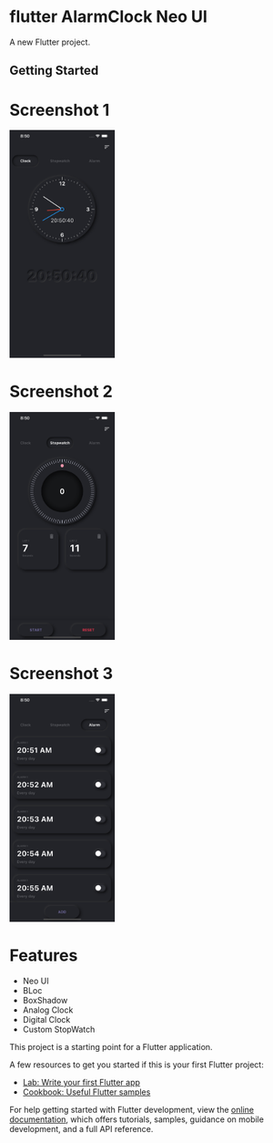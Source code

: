# flutter AlarmClock Neo UI

A new Flutter project.

## Getting Started

# Screenshot 1
<img src ="https://github.com/Mirzaazmath/fluttter_AlarmClock_Neo/blob/main/assets/Screenshot1.png" height="400">

# Screenshot 2
<img src ="https://github.com/Mirzaazmath/fluttter_AlarmClock_Neo/blob/main/assets/Screenshot2.png" height="400">

# Screenshot 3
<img src ="https://github.com/Mirzaazmath/fluttter_AlarmClock_Neo/blob/main/assets/Screenshot3.png" height="400">


# Features
* Neo UI
* BLoc
* BoxShadow
* Analog Clock
* Digital Clock
* Custom StopWatch

This project is a starting point for a Flutter application.

A few resources to get you started if this is your first Flutter project:

- [Lab: Write your first Flutter app](https://docs.flutter.dev/get-started/codelab)
- [Cookbook: Useful Flutter samples](https://docs.flutter.dev/cookbook)

For help getting started with Flutter development, view the
[online documentation](https://docs.flutter.dev/), which offers tutorials,
samples, guidance on mobile development, and a full API reference.
